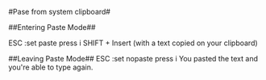 #Pase from system clipboard#

##Entering Paste Mode##

ESC
:set paste
press i
SHIFT + Insert (with a text copied on your clipboard)

##Leaving Paste Mode##
ESC
:set nopaste
press i
You pasted the text and you're able to type again.
